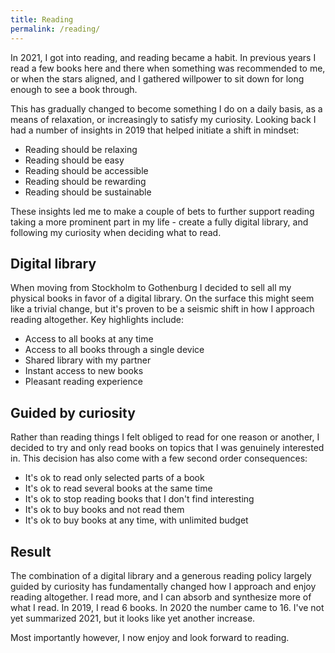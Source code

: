```yaml
---
title: Reading
permalink: /reading/
---
```

In 2021, I got into reading, and reading became a habit. In previous years I read a few books here and there when something was recommended to me, or when the stars aligned, and I gathered willpower to sit down for long enough to see a book through. 

This has gradually changed to become something I do on a daily basis, as a means of relaxation, or increasingly to satisfy my curiosity. Looking back I had a number of insights in 2019 that helped initiate a shift in mindset:

- Reading should be relaxing
- Reading should be easy
- Reading should be accessible
- Reading should be rewarding
- Reading should be sustainable

These insights led me to make a couple of bets to further support reading taking a more prominent part in my life - create a fully digital library, and following my curiosity when deciding what to read.

## Digital library
When moving from Stockholm to Gothenburg I decided to sell all my physical books in favor of a digital library. On the surface this might seem like a trivial change, but it's proven to be a seismic shift in how I approach reading altogether. Key highlights include:

- Access to all books at any time
- Access to all books through a single device
- Shared library with my partner
- Instant access to new books
- Pleasant reading experience

## Guided by curiosity
Rather than reading things I felt obliged to read for one reason or another, I decided to try and only read books on topics that I was genuinely interested in. This decision has also come with a few second order consequences:

- It's ok to read only selected parts of a book
- It's ok to read several books at the same time
- It's ok to stop reading books that I don't find interesting
- It's ok to buy books and not read them
- It's ok to buy books at any time, with unlimited budget

## Result
The combination of a digital library and a generous reading policy largely guided by curiosity has fundamentally changed how I approach and enjoy reading altogether. I read more, and I can absorb and synthesize more of what I read. In 2019, I read 6 books. In 2020 the number came to 16. I've not yet summarized 2021, but it looks like yet another increase.  

Most importantly however, I now enjoy and look forward to reading.
